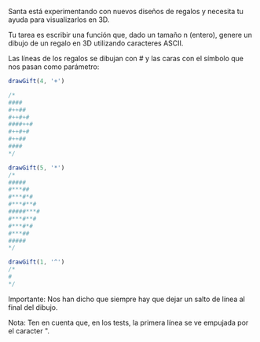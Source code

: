 Santa está experimentando con nuevos diseños de regalos y necesita tu ayuda para visualizarlos en 3D.

Tu tarea es escribir una función que, dado un tamaño n (entero), genere un dibujo de un regalo en 3D utilizando caracteres ASCII.

Las líneas de los regalos se dibujan con # y las caras con el símbolo que nos pasan como parámetro:

```js
drawGift(4, '+')

/*
####
#++##
#++#+#
####++#
#++#+#
#++##
####
*/

drawGift(5, '*')
/*
#####
#***##
#***#*#
#***#**#
#####***#
#***#**#
#***#*#
#***##
#####
*/

drawGift(1, '^')
/*
#
*/
```

Importante: Nos han dicho que siempre hay que dejar un salto de línea al final del dibujo.

Nota: Ten en cuenta que, en los tests, la primera línea se ve empujada por el caracter ".
